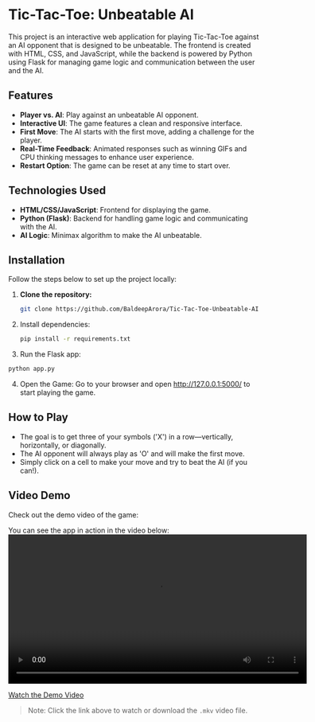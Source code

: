 # Tic-Tac-Toe: Unbeatable AI

This project is an interactive web application for playing Tic-Tac-Toe against an AI opponent that is designed to be unbeatable. The frontend is created with HTML, CSS, and JavaScript, while the backend is powered by Python using Flask for managing game logic and communication between the user and the AI.

## Features

- **Player vs. AI**: Play against an unbeatable AI opponent.
- **Interactive UI**: The game features a clean and responsive interface.
- **First Move**: The AI starts with the first move, adding a challenge for the player.
- **Real-Time Feedback**: Animated responses such as winning GIFs and CPU thinking messages to enhance user experience.
- **Restart Option**: The game can be reset at any time to start over.

## Technologies Used

- **HTML/CSS/JavaScript**: Frontend for displaying the game.
- **Python (Flask)**: Backend for handling game logic and communicating with the AI.
- **AI Logic**: Minimax algorithm to make the AI unbeatable.

## Installation

Follow the steps below to set up the project locally:

1. **Clone the repository:**

   ```bash
   git clone https://github.com/BaldeepArora/Tic-Tac-Toe-Unbeatable-AI.git

2. Install dependencies:
   ```bash
   pip install -r requirements.txt 
   ```
3.   Run the Flask app:
   ```bash
   python app.py
   ```
4. Open the Game:
Go to your browser and open http://127.0.0.1:5000/ to start playing the game.

## How to Play
- The goal is to get three of your symbols ('X') in a row—vertically, horizontally, or diagonally.
- The AI opponent will always play as 'O' and will make the first move.
- Simply click on a cell to make your move and try to beat the AI (if you can!).

## Video Demo

Check out the demo video of the game:

You can see the app in action in the video below:
<video width="600" controls>
  <source src="demo.mkv" type="video/mkv">
</video>

[Watch the Demo Video](https://github.com/BaldeepArora/Tic-Tac-Toe-Unbeatable-AI/blob/main/demo.mkv)

> Note: Click the link above to watch or download the `.mkv` video file.

